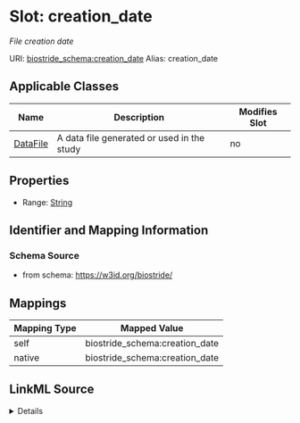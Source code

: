 

# Slot: creation_date 


_File creation date_





URI: [biostride_schema:creation_date](https://w3id.org/biostride/schema/creation_date)
Alias: creation_date

<!-- no inheritance hierarchy -->





## Applicable Classes

| Name | Description | Modifies Slot |
| --- | --- | --- |
| [DataFile](DataFile.md) | A data file generated or used in the study |  no  |






## Properties

* Range: [String](String.md)




## Identifier and Mapping Information






### Schema Source


* from schema: https://w3id.org/biostride/




## Mappings

| Mapping Type | Mapped Value |
| ---  | ---  |
| self | biostride_schema:creation_date |
| native | biostride_schema:creation_date |




## LinkML Source

<details>
```yaml
name: creation_date
description: File creation date
from_schema: https://w3id.org/biostride/
rank: 1000
alias: creation_date
owner: DataFile
domain_of:
- DataFile
range: string

```
</details>